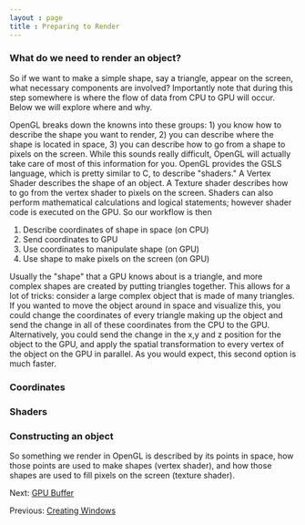 ```yaml
---
layout : page
title : Preparing to Render
---
```


### What do we need to render an object?

So if we want to make a simple shape, say a triangle, appear on the screen, what necessary components are involved? Importantly note that during this step somewhere is where the flow of data from CPU to GPU will occur. Below we will explore where and why.

OpenGL breaks down the knowns into these groups: 1) you know how to describe the shape you want to render, 2) you can describe where the shape is located in space, 3) you can describe how to go from a shape to pixels on the screen. While this sounds really difficult, OpenGL will actually take care of most of this information for you. OpenGL provides the GSLS language, which is pretty similar to C, to describe "shaders." A Vertex Shader describes the shape of an object. A Texture shader describes how to go from the vertex shader to pixels on the screen. Shaders can also perform mathematical calculations and logical statements; however shader code is executed on the GPU. So our workflow is then

1) Describe coordinates of shape in space (on CPU)
2) Send coordinates to GPU
3) Use coordinates to manipulate shape (on GPU)
4) Use shape to make pixels on the screen (on GPU)

Usually the "shape" that a GPU knows about is a triangle, and more complex shapes are created by putting triangles together. This allows for a lot of tricks: consider a large complex object that is made of many triangles. If you wanted to move the object around in space and visualize this, you could change the coordinates of every triangle making up the object and send the change in all of these coordinates from the CPU to the GPU. Alternatively, you could send the change in the x,y and z position for the object to the GPU, and apply the spatial transformation to every vertex of the object on the GPU in parallel. As you would expect, this second option is much faster.

### Coordinates

### Shaders




### Constructing an object

So something we render in OpenGL is described by its points in space, how those points are used to make shapes (vertex shader), and how those shapes are used to fill pixels on the screen (texture shader).


Next:
[GPU Buffer](4_opengl_buffer.html)

Previous:
[Creating Windows](2_window.html)
